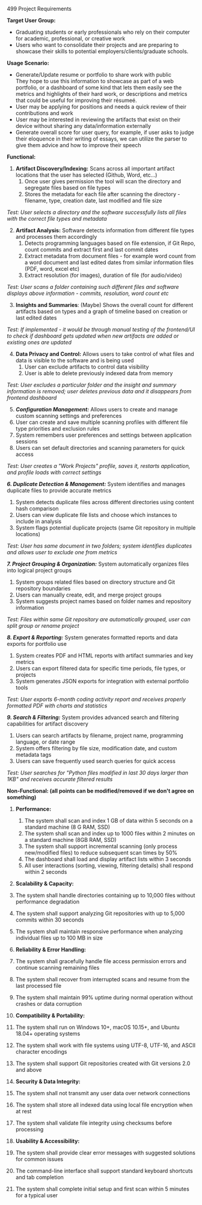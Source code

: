 499 Project Requirements

**Target User Group:**

- Graduating students or early professionals who rely on their computer for academic, professional, or creative work  
- Users who want to consolidate their projects and are preparing to showcase their skills to potential employers/clients/graduate schools.

**Usage Scenario:**

- Generate/Update resume or portfolio to share work with public  
  They hope to use this information to showcase as part of a web portfolio, or a dashboard of some kind that lets them easily see the metrics and highlights of their hard work, or descriptions and metrics that could be useful for improving their résumeé.   
- User may be applying for positions and needs a quick review of their contributions and work  
- User may be interested in reviewing the artifacts that exist on their device without sharing any data/information externally  
- Generate overall score for user query, for example, if user asks to judge their eloquence in their writing of essays, we can utilize the parser to give them advice and how to improve their speech

**Functional:**

1. **Artifact Discovery/Indexing:** Scans across all important artifact locations that the user has selected (Github, Word, etc…)  
   1. Once user gives permission the tool will scan the directory and segregate files based on file types  
   2. Stores the metadata for each file after scanning the directory \- filename, type, creation date, last modified and file size

*Test: User selects a directory and the software successfully lists all files with the correct file types and metadata*

2. **Artifact Analysis:** Software detects information from different file types and processes them accordingly  
   1. Detects programming languages based on file extension, if Git Repo, count commits and extract first and last commit dates  
   2. Extract metadata from document files \- for example word count from a word document and last edited dates from similar information files (PDF, word, excel etc)  
   3. Extract resolution (for images), duration of file (for audio/video)

*Test: User scans a folder containing such different files and software displays above information \- commits, resolution, word count etc*

3. **Insights and Summaries**: (Maybe) Shows the overall count for different artifacts based on types and a graph of timeline based on creation or last edited dates

*Test: If implemented \- it would be through manual testing of the frontend/UI to check if dashboard gets updated when new artifacts are added or existing ones are updated*

4. **Data Privacy and Control:** Allows users to take control of what files and data is visible to the software and is being used  
   1. User can exclude artifacts to control data visibility  
   2. User is able to delete previously indexed data from memory

*Test: User excludes a particular folder and the insight and summary information is removed; user deletes previous data and it disappears from frontend dashboard*

5. ***Configuration Management:*** Allows users to create and manage custom scanning settings and preferences  
1. User can create and save multiple scanning profiles with different file type priorities and exclusion rules   
2. System remembers user preferences and settings between application sessions   
3. Users can set default directories and scanning parameters for quick access

*Test: User creates a "Work Projects" profile, saves it, restarts application, and profile loads with correct settings*

***6\. Duplicate Detection & Management:*** System identifies and manages duplicate files to provide accurate metrics

1. System detects duplicate files across different directories using content hash comparison   
2. Users can view duplicate file lists and choose which instances to include in analysis   
3. Syste*m* flags potential duplicate projects (same Git repository in multiple locations)

*Test: User has same document in two folders; system identifies duplicates and allows user to exclude one from metrics*

***7\. Project Grouping & Organization:*** System automatically organizes files into logical project groups 

1. System groups related files based on directory structure and Git repository boundaries  
2. Users can manually create, edit, and merge project groups  
3. System suggests project names based on folder names and repository information

*Test: Files within same Git repository are automatically grouped, user can split group or rename project*

***8\. Export & Reporting:*** System generates formatted reports and data exports for portfolio use

1. System creates PDF and HTML reports with artifact summaries and key metrics  
2. Users can export filtered data for specific time periods, file types, or projects  
3. System generates JSON exports for integration with external portfolio tools

*Test: User exports 6-month coding activity report and receives properly formatted PDF with charts and statistics*

***9\. Search & Filtering:*** System provides advanced search and filtering capabilities for artifact discovery 

1. Users can search artifacts by filename, project name, programming language, or date range  
2. System offers filtering by file size, modification date, and custom metadata tags   
3. Users can save frequently used search queries for quick access

*Test: User searches for "Python files modified in last 30 days larger than 1KB" and receives accurate filtered results*

**Non-Functional: (all points can be modified/removed if we don't agree on something)**

1. **Performance:**  
   1.  The system shall scan and index 1 GB of data within 5 seconds on a standard machine (8 G RAM, SSD)  
   2. The system shall scan and index up to 1000 files within 2 minutes on a standard machine (8GB RAM, SSD)  
   3. The system shall support incremental scanning (only process new/modified files) to reduce subsequent scan times by 50%   
   4. The dashboard shall load and display artifact lists within 3 seconds  
   5. All user interactions (sorting, viewing, filtering details) shall respond within 2 seconds

2. **Scalability & Capacity:**   
1. The system shall handle directories containing up to 10,000 files without performance degradation  
2. The system shall support analyzing Git repositories with up to 5,000 commits within 30 seconds  
3. The system shall maintain responsive performance when analyzing individual files up to 100 MB in size

   

3. **Reliability & Error Handling:**   
1. The system shall gracefully handle file access permission errors and continue scanning remaining files   
2. The system shall recover from interrupted scans and resume from the last processed file   
3. The system shall maintain 99% uptime during normal operation without crashes or data corruption

   

4. **Compatibility & Portability:**   
1. The system shall run on Windows 10+, macOS 10.15+, and Ubuntu 18.04+ operating systems   
2. The system shall work with file systems using UTF-8, UTF-16, and ASCII character encodings   
3. The system shall support Git repositories created with Git versions 2.0 and above

   

5. **Security & Data Integrity:**   
1. The system shall not transmit any user data over network connections   
2. The system shall store all indexed data using local file encryption when at rest   
3. The system shall validate file integrity using checksums before processing

   

6. **Usability & Accessibility:**   
1. The system shall provide clear error messages with suggested solutions for common issues  
2. The command-line interface shall support standard keyboard shortcuts and tab completion   
3. The system shall complete initial setup and first scan within 5 minutes for a typical user
